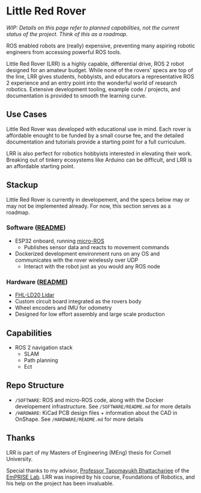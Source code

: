 # Little Red Rover

*WIP: Details on this page refer to planned capabilities, not the current status of the project. Think of this as a roadmap.* 

ROS enabled robots are (really) expensive, preventing many aspiring robotic engineers from accessing powerful ROS tools.

Little Red Rover (LRR) is a highly capable, differential drive, ROS 2 robot designed for an amateur budget.
While none of the rovers' specs are top of the line, LRR gives students, hobbyists, and educators a representative ROS 2 experience and an entry point into the wonderful world of research robotics.
Extensive development tooling, example code / projects, and documentation is provided to smooth the learning curve.

## Use Cases

Little Red Rover was developed with educational use in mind. Each rover is affordable enought to be funded by a small course fee, and the detailed documentation and tutorials provide a starting point for a full curriculum.

LRR is also perfect for robotics hobbyists interested in elevating their work. Breaking out of tinkery ecosystems like Arduino can be difficult, and LRR is an affordable starting point.

## Stackup

Little Red Rover is currently in developement, and the specs below may or may not be implemented already. For now, this section serves as a roadmap.

### Software ([README](https://github.com/usedhondacivic/little_red_rover/tree/main/SOFTWARE))
* ESP32 onboard, running [micro-ROS](https://micro.ros.org/)
    * Publishes sensor data and reacts to movement commands
* Dockerized development environment runs on any OS and communicates with the rover wirelessly over UDP
    * Interact with the robot just as you would any ROS node

### Hardware ([README](https://github.com/usedhondacivic/little_red_rover/tree/main/HARDWARE))
* [FHL-LD20 Lidar](https://www.youyeetoo.com/products/youyeetoo-fhl-ld20)
* Custom circuit board integrated as the rovers body
* Wheel encoders and IMU for odometry
* Designed for low effort assembly and large scale production

## Capabilities

* ROS 2 navigation stack
    * SLAM
    * Path planning
    * Ect

## Repo Structure

* `/SOFTWARE`: ROS and micro-ROS code, along with the Docker developement infrastructure. See `/SOFTWARE/README.md` for more details
* `/HARDWARE`: KiCad PCB design files + information about the CAD in OnShape. See `/HARDWARE/README.md` for more details

## Thanks

LRR is part of my Masters of Engineering (MEng) thesis for Cornell University.

Special thanks to my advisor, [Professor Tapomayukh Bhattacharjee](https://robotics.cornell.edu/faculty/tapomayukh-bhattacharjee-bio/) of the [EmPRISE Lab](https://emprise.cs.cornell.edu/). LRR was inspired by his course, Foundations of Robotics, and his help on the project has been invaluable.
